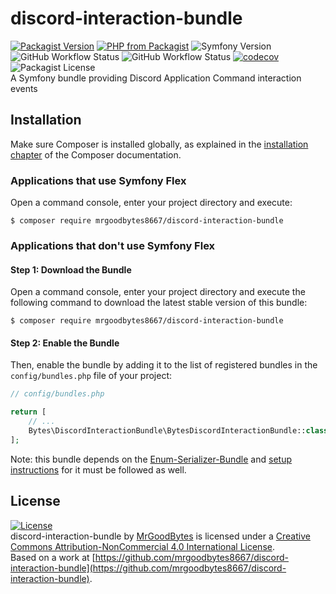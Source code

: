 # discord-interaction-bundle
[![Packagist Version](https://img.shields.io/packagist/v/mrgoodbytes8667/discord-interaction-bundle?logo=packagist&logoColor=FFF&style=flat)](https://packagist.org/packages/mrgoodbytes8667/discord-interaction-bundle)
[![PHP from Packagist](https://img.shields.io/packagist/php-v/mrgoodbytes8667/discord-interaction-bundle?logo=php&logoColor=FFF&style=flat)](https://packagist.org/packages/mrgoodbytes8667/discord-interaction-bundle)
![Symfony Version](https://img.shields.io/endpoint?url=https%3A%2F%2Fshields.goodbytes.live%2Fshield%2Fsymfony%2F%255E5.3%2520%257C%2520%255E6.0&logoColor=FFF&style=flat)  
![GitHub Workflow Status](https://img.shields.io/github/workflow/status/mrgoodbytes8667/discord-interaction-bundle/release?label=stable&logo=github&logoColor=FFF&style=flat)
![GitHub Workflow Status](https://img.shields.io/github/workflow/status/mrgoodbytes8667/discord-interaction-bundle/tests?logo=github&logoColor=FFF&style=flat)
[![codecov](https://img.shields.io/codecov/c/github/mrgoodbytes8667/discord-interaction-bundle?logo=codecov&logoColor=FFF&style=flat)](https://codecov.io/gh/mrgoodbytes8667/discord-interaction-bundle)
![Packagist License](https://img.shields.io/packagist/l/mrgoodbytes8667/discord-interaction-bundle?logo=creative-commons&logoColor=FFF&style=flat)  
A Symfony bundle providing Discord Application Command interaction events

## Installation

Make sure Composer is installed globally, as explained in the
[installation chapter](https://getcomposer.org/doc/00-intro.md)
of the Composer documentation.

### Applications that use Symfony Flex

Open a command console, enter your project directory and execute:

```console
$ composer require mrgoodbytes8667/discord-interaction-bundle
```

### Applications that don't use Symfony Flex

#### Step 1: Download the Bundle

Open a command console, enter your project directory and execute the
following command to download the latest stable version of this bundle:

```console
$ composer require mrgoodbytes8667/discord-interaction-bundle
```

#### Step 2: Enable the Bundle

Then, enable the bundle by adding it to the list of registered bundles
in the `config/bundles.php` file of your project:

```php
// config/bundles.php

return [
    // ...
    Bytes\DiscordInteractionBundle\BytesDiscordInteractionBundle::class => ['all' => true],
];
```
Note: this bundle depends on the [Enum-Serializer-Bundle](https://github.com/mrgoodbytes8667/enum-serializer-bundle) and [setup instructions](https://github.com/mrgoodbytes8667/enum-serializer-bundle/blob/main/README.md#applications-that-dont-use-symfony-flex) for it must be followed as well.

## License
[![License](https://i.creativecommons.org/l/by-nc/4.0/88x31.png)]("http://creativecommons.org/licenses/by-nc/4.0/)  
discord-interaction-bundle by [MrGoodBytes](https://www.goodbytes.live) is licensed under a [Creative Commons Attribution-NonCommercial 4.0 International License](http://creativecommons.org/licenses/by-nc/4.0/).  
Based on a work at [https://github.com/mrgoodbytes8667/discord-interaction-bundle](https://github.com/mrgoodbytes8667/discord-interaction-bundle).